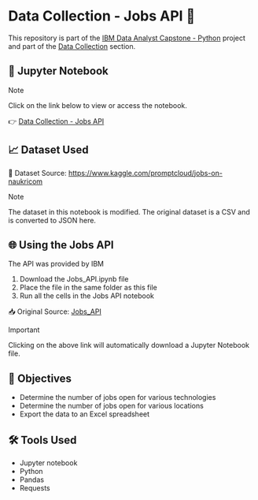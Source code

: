 <h1>Data Collection - Jobs API 📝</h1>

<p>This repository is part of the <a href = 'https://github.com/FaiLuReH3Ro/ibm-da-capstone-py'>IBM Data Analyst Capstone - Python</a> project and part of the <a href = 'https://github.com/FaiLuReH3Ro/ibm-da-capstone-py?tab=readme-ov-file#data-collection'>Data Collection</a> section.</p>

## 📓 Jupyter Notebook

> [!NOTE]
> Click on the link below to view or access the notebook.

👉 [Data Collection - Jobs API](https://github.com/FaiLuReH3Ro/data-collection-jobs-api/blob/main/Collecting_Data_Using_APIs.ipynb)

<h2>📈 Dataset Used</h2>

🔗 Dataset Source: https://www.kaggle.com/promptcloud/jobs-on-naukricom

> [!NOTE]
> The dataset in this notebook is modified. The original dataset is a CSV and is converted to JSON here.

<h2>🌐 Using the Jobs API</h2>

<p>The API was provided by IBM</p>

<ol>
    <li>Download the Jobs_API.ipynb file</li>
    <li>Place the file in the same folder as this file</li>
    <li>Run all the cells in the Jobs API notebook</li>
</ol>

📥 Original Source: [Jobs_API](https://cf-courses-data.s3.us.cloud-object-storage.appdomain.cloud/IBM-DA0321EN-SkillsNetwork/labs/module%201/Accessing%20Data%20Using%20APIs/Jobs_API.ipynb)

> [!IMPORTANT]
> Clicking on the above link will automatically download a Jupyter Notebook file.

<h2>🚀 Objectives</h2>

<ul>
    <li>Determine the number of jobs open for various technologies</li>
    <li>Determine the number of jobs open for various locations</li>
    <li>Export the data to an Excel spreadsheet</li>
</ul>

<h2>🛠️ Tools Used</h2>

* Jupyter notebook
* Python
* Pandas
* Requests
